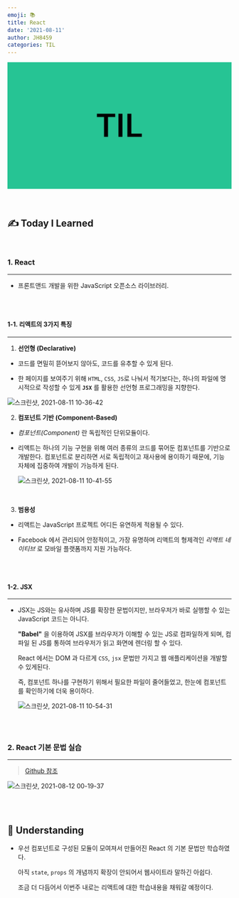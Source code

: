 ```yaml
---
emoji: 📚
title: React
date: '2021-08-11'
author: JH8459
categories: TIL
---
```


![github-blog.png](../../assets/common/TIL.jpeg)

<br>

## ✍️ **T**oday **I** **L**earned

<br>

### 1. React

---

- 프론트앤드 개발을 위한 JavaScript 오픈소스 라이브러리.

<br>
<br>

#### 1-1. 리액트의 3가지 특징

---

1. **선언형 (Declarative)**

- 코드를 면밀히 뜯어보지 않아도, 코드를 유추할 수 있게 된다.

- 한 페이지를 보여주기 위해 `HTML`, `CSS`, `JS`로 나눠서 적기보다는, 하나의 파일에 명시적으로 작성할 수 있게 **`JSX`** 를 활용한 선언형 프로그래밍을 지향한다.

![스크린샷, 2021-08-11 10-36-42](https://user-images.githubusercontent.com/83164003/128956477-bcdf1138-721b-4bf9-83eb-ba6de1d2d51f.png)

2. **컴포넌트 기반 (Component-Based)**

- _컴포넌트(Component)_ 란 독립적인 단위모듈이다.

- 리액트는 하나의 기능 구현을 위해 여러 종류의 코드를 묶어둔 컴포넌트를 기반으로 개발한다. 컴포넌트로 분리하면 서로 독립적이고 재사용에 용이하기 때문에, 기능 자체에 집중하여 개발이 가능하게 된다.

  ![스크린샷, 2021-08-11 10-41-55](https://user-images.githubusercontent.com/83164003/128957120-9e7a2b60-cca4-457f-a240-a907bb29505b.png)

<br>

3. **범용성**

- 리액트는 JavaScript 프로젝트 어디든 유연하게 적용될 수 있다.

- Facebook 에서 관리되어 안정적이고, 가장 유명하며 리액트의 형제격인 _리액트 네이티브_ 로 모바일 플랫폼까지 지원 가능하다.

<br>
<br>

#### 1-2. JSX

---

- JSX는 JS와는 유사하며 JS를 확장한 문법이지만, 브라우저가 바로 실행할 수 있는 JavaScript 코드는 아니다.

  **"Babel"** 을 이용하여 JSX를 브라우저가 이해할 수 있는 JS로 컴파일하게 되며, 컴파일 된 JS를 통하여 브라우저가 읽고 화면에 렌더링 할 수 있다.

  React 에서는 DOM 과 다르게 `CSS`, `jsx` 문법만 가지고 웹 애플리케이션을 개발할 수 있게된다.

  즉, 컴포넌트 하나를 구현하기 위해서 필요한 파일이 줄어들었고, 한눈에 컴포넌트를 확인하기에 더욱 용이하다.

  ![스크린샷, 2021-08-11 10-54-31](https://user-images.githubusercontent.com/83164003/128957709-6ed1788f-6a97-4a2c-be31-94ceb4d88297.png)

<br>
<br>

### 2. React 기본 문법 실습

---

> <a href = "https://github.com/JH8459/im-sprint-react-twittler-intro" target="_blank">Github 참조</a>

![스크린샷, 2021-08-12 00-19-37](https://user-images.githubusercontent.com/83164003/129056832-1bd66fa4-4693-4363-98ce-5cbf39f31c60.png)

<br>
<br>

## 🤔 Understanding

- 우선 컴포넌트로 구성된 모듈이 모여져서 만들어진 React 의 기본 문법만 학습하였다.

  아직 `state`, `props` 의 개념까지 확장이 안되어서 웹사이트라 말하긴 아쉽다.

  조금 더 다듬어서 이번주 내로는 리액트에 대한 학습내용을 채워갈 예정이다.

<br>
<br>

